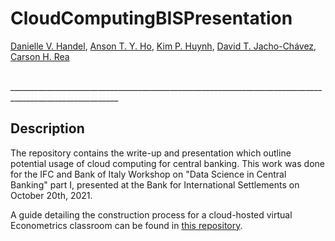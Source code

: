 # CloudComputingBISPresentation

[Danielle V. Handel](https://www.daniellehandel.org), [Anson T. Y. Ho](http://www.atyho.info), [Kim P. Huynh](https://www.bankofcanada.ca/profile/kim-huynh/), [David T. Jacho-Chávez](https://www.davidjachochavez.org/), [Carson H. Rea](https://www.carsonrea.org/)

<br>
_________________________________________________________________________________________________________

## Description

The repository contains the write-up and presentation which outline potential usage of cloud computing for central banking. This work was done for the IFC and Bank of Italy Workshop on "Data Science in Central Banking" part I, presented at the Bank for International Settlements on October 20th, 2021.

A guide detailing the construction process for a cloud-hosted virtual Econometrics classroom can be found in [this repository](https://github.com/daniellehandel/Econometric-Pedagogy-on-the-Cloud).
